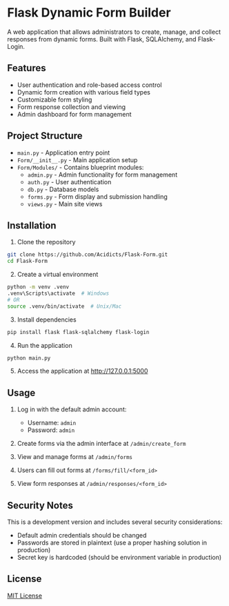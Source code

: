 # Flask Dynamic Form Builder

A web application that allows administrators to create, manage, and collect responses from dynamic forms. Built with Flask, SQLAlchemy, and Flask-Login.

## Features

- User authentication and role-based access control
- Dynamic form creation with various field types
- Customizable form styling
- Form response collection and viewing
- Admin dashboard for form management

## Project Structure

- `main.py` - Application entry point
- `Form/__init__.py` - Main application setup
- `Form/Modules/` - Contains blueprint modules:
  - `admin.py` - Admin functionality for form management
  - `auth.py` - User authentication
  - `db.py` - Database models
  - `forms.py` - Form display and submission handling
  - `views.py` - Main site views

## Installation

1. Clone the repository
```bash
git clone https://github.com/Acidicts/Flask-Form.git
cd Flask-Form
```

2. Create a virtual environment
```bash
python -m venv .venv
.venv\Scripts\activate  # Windows
# OR
source .venv/bin/activate  # Unix/Mac
```

3. Install dependencies
```bash
pip install flask flask-sqlalchemy flask-login
```

4. Run the application
```bash
python main.py
```

5. Access the application at http://127.0.0.1:5000

## Usage

1. Log in with the default admin account:
   - Username: `admin`
   - Password: `admin`

2. Create forms via the admin interface at `/admin/create_form`

3. View and manage forms at `/admin/forms`

4. Users can fill out forms at `/forms/fill/<form_id>`

5. View form responses at `/admin/responses/<form_id>`

## Security Notes

This is a development version and includes several security considerations:
- Default admin credentials should be changed
- Passwords are stored in plaintext (use a proper hashing solution in production)
- Secret key is hardcoded (should be environment variable in production)

## License

[MIT License](LICENSE)